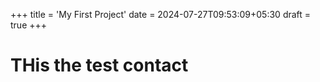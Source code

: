 +++
title = 'My First Project'
date = 2024-07-27T09:53:09+05:30
draft = true
+++
# THis the test contact